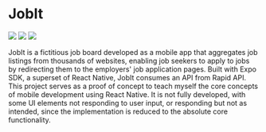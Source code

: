 # JobIt

![](mainscreen.avif) ![](jobdetailsscreen.avif) ![](searchscreen.avif)

JobIt is a fictitious job board developed as a mobile app that aggregates job listings from thousands of websites, enabling job seekers to apply to jobs by redirecting them to the employers' job application pages. Built with Expo SDK, a superset of React Native, JobIt consumes an API from Rapid API. This project serves as a proof of concept to teach myself the core concepts of mobile development using React Native. It is not fully developed, with some UI elements not responding to user input, or responding but not as intended, since the implementation is reduced to the absolute core functionality.